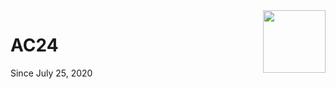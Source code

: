 <img align="right" width="100" heght="100" src="https://cdn.qhord.co/avatar-ac24.png">

# AC24

Since July 25, 2020
